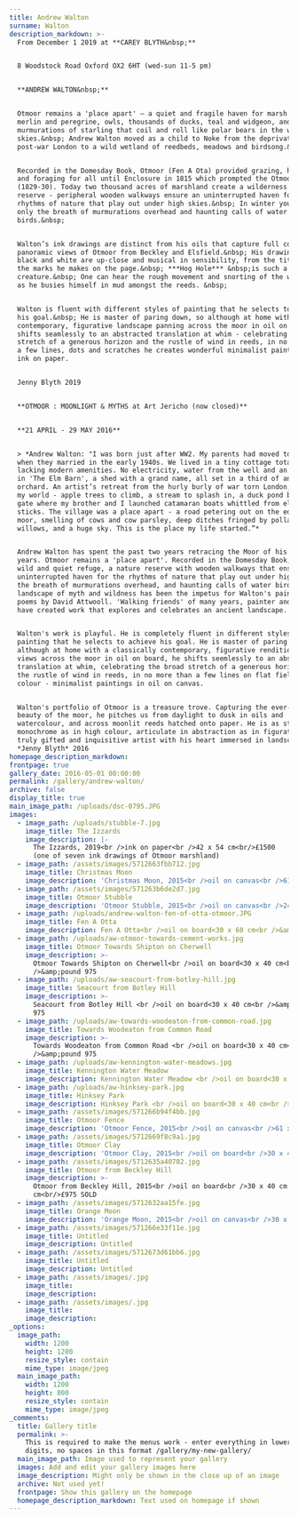 ```yaml
---
title: Andrew Walton
surname: Walton
description_markdown: >-
  From December 1 2019 at **CAREY BLYTH&nbsp;**


  8 Woodstock Road Oxford OX2 6HT (wed-sun 11-5 pm)


  **ANDREW WALTON&nbsp;**


  Otmoor remains a 'place apart' – a quiet and fragile haven for marsh harriers,
  merlin and peregrine, owls, thousands of ducks, teal and widgeon, and
  murmurations of starling that coil and roll like polar bears in the winter
  skies.&nbsp; Andrew Walton moved as a child to Noke from the deprivation of
  post-war London to a wild wetland of reedbeds, meadows and birdsong.&nbsp;


  Recorded in the Domesday Book, Otmoor (Fen A Ota) provided grazing, hunting
  and foraging for all until Enclosure in 1815 which prompted the Otmoor Riots
  (1829-30). Today two thousand acres of marshland create a wilderness nature
  reserve - peripheral wooden walkways ensure an uninterrupted haven for the
  rhythms of nature that play out under high skies.&nbsp; In winter you hear
  only the breath of murmurations overhead and haunting calls of water
  birds.&nbsp;


  Walton’s ink drawings are distinct from his oils that capture full colour
  panoramic views of Otmoor from Beckley and Elsfield.&nbsp; His drawings in
  black and white are up-close and musical in sensibility, from the titles to
  the marks he makes on the page.&nbsp; ***Hog Hole*** &nbsp;is such a
  creature.&nbsp; One can hear the rough movement and snorting of the wild hog
  as he busies himself in mud amongst the reeds. &nbsp;


  Walton is fluent with different styles of painting that he selects to achieve
  his goal.&nbsp; He is master of paring down, so although at home with a
  contemporary, figurative landscape panning across the moor in oil on board, he
  shifts seamlessly to an abstracted translation at whim - celebrating the broad
  stretch of a generous horizon and the rustle of wind in reeds, in no more than
  a few lines, dots and scratches he creates wonderful minimalist paintings in
  ink on paper.


  Jenny Blyth 2019


  **OTMOOR : MOONLIGHT & MYTHS at Art Jericho (now closed)**


  **21 APRIL - 29 MAY 2016**


  > *Andrew Walton: "I was born just after WW2. My parents had moved to Noke
  when they married in the early 1940s. We lived in a tiny cottage totally
  lacking modern amenities. No electricity, water from the well and an earth loo
  in 'The Elm Barn', a shed with a grand name, all set in a third of an acre of
  orchard. An artist’s retreat from the hurly burly of war torn London, this was
  my world - apple trees to climb, a stream to splash in, a duck pond beyond the
  gate where my brother and I launched catamaran boats whittled from elder
  sticks. The village was a place apart - a road petering out on the edge of the
  moor, smelling of cows and cow parsley, deep ditches fringed by pollarded
  willows, and a huge sky. This is the place my life started.”*


  Andrew Walton has spent the past two years retracing the Moor of his childhood
  years. Otmoor remains a 'place apart'. Recorded in the Domesday Book, it is a
  wild and quiet refuge, a nature reserve with wooden walkways that ensure an
  uninterrupted haven for the rhythms of nature that play out under high skies -
  the breath of murmurations overhead, and haunting calls of water birds. A
  landscape of myth and wildness has been the impetus for Walton's paintings and
  poems by David Attwooll. 'Walking friends' of many years, painter and poet
  have created work that explores and celebrates an ancient landscape.


  Walton's work is playful. He is completely fluent in different styles of
  painting that he selects to achieve his goal. He is master of paring down, so
  although at home with a classically contemporary, figurative rendition of
  views across the moor in oil on board, he shifts seemlessly to an abstracted
  translation at whim, celebrating the broad stretch of a generous horizon and
  the rustle of wind in reeds, in no more than a few lines on flat fields of
  colour - minimalist paintings in oil on canvas.


  Walton's portfolio of Otmoor is a treasure trove. Capturing the ever-changing
  beauty of the moor, he pitches us from daylight to dusk in oils and
  watercolour, and across moonlit reeds hatched onto paper. He is as strong in
  monochrome as in high colour, articulate in abstraction as in figuration, a
  truly gifted and inquisitive artist with his heart immersed in landscape…
  *Jenny Blyth* 2016
homepage_description_markdown:
frontpage: true
gallery_date: 2016-05-01 00:00:00
permalink: /gallery/andrew-walton/
archive: false
display_title: true
main_image_path: /uploads/dsc-0795.JPG
images:
  - image_path: /uploads/stubble-7.jpg
    image_title: The Izzards
    image_description: |-
      The Izzards, 2019<br />ink on paper<br />42 x 54 cm<br/>£1500
      (one of seven ink drawings of Otmoor marshland)
  - image_path: /assets/images/5712663fbb712.jpg
    image_title: Christmas Moon
    image_description: 'Christmas Moon, 2015<br />oil on canvas<br />61 x 61 cm<br/>£1250'
  - image_path: /assets/images/571263b6de2d7.jpg
    image_title: Otmoor Stubble
    image_description: 'Otmoor Stubble, 2015<br />oil on canvas<br />24 x 24 in £  1100'
  - image_path: /uploads/andrew-walton-fen-of-otta-otmoor.JPG
    image_title: Fen A Otta
    image_description: Fen A Otta<br />oil on board<30 x 60 cm<br />&amp;pound 1250
  - image_path: /uploads/aw-otmoor-towards-cement-works.jpg
    image_title: Otmoor Towards Shipton on Cherwell
    image_description: >-
      Otmoor Towards Shipton on Cherwell<br />oil on board<30 x 40 cm<br
      />&amp;pound 975
  - image_path: /uploads/aw-seacourt-from-botley-hill.jpg
    image_title: Seacourt from Botley Hill
    image_description: >-
      Seacourt from Botley Hill <br />oil on board<30 x 40 cm<br />&amp;pound
      975
  - image_path: /uploads/aw-towards-woodeaton-from-common-road.jpg
    image_title: Towards Woodeaton from Common Road
    image_description: >-
      Towards Woodeaton from Common Road <br />oil on board<30 x 40 cm<br
      />&amp;pound 975
  - image_path: /uploads/aw-kennington-water-meadows.jpg
    image_title: Kennington Water Meadow
    image_description: Kennington Water Meadow <br />oil on board<30 x 40 cm<br />&amp;pound 975
  - image_path: /uploads/aw-hinksey-park.jpg
    image_title: Hinksey Park
    image_description: Hinksey Park <br />oil on board<30 x 40 cm<br />&amp;pound 975
  - image_path: /assets/images/571266b94f4bb.jpg
    image_title: Otmoor Fence
    image_description: 'Otmoor Fence, 2015<br />oil on canvas<br />61 x 61 cm<br/>£1250 SOLD'
  - image_path: /assets/images/5712669f8c9a1.jpg
    image_title: Otmoor Clay
    image_description: 'Otmoor Clay, 2015<br />oil on board<br />30 x 40 cm<br/>£975 SOLD'
  - image_path: /assets/images/5712635a40702.jpg
    image_title: Otmoor from Beckley Hill
    image_description: >-
      Otmoor from Beckley Hill, 2015<br />oil on board<br />30 x 40 cm
      cm<br/>£975 SOLD
  - image_path: /assets/images/5712632aa15fe.jpg
    image_title: Orange Moon
    image_description: 'Orange Moon, 2015<br />oil on canvas<br />30 x 40 in<br/>£1500 SOLD'
  - image_path: /assets/images/571266e33f11e.jpg
    image_title: Untitled
    image_description: Untitled
  - image_path: /assets/images/5712673d61bb6.jpg
    image_title: Untitled
    image_description: Untitled
  - image_path: /assets/images/.jpg
    image_title:
    image_description:
  - image_path: /assets/images/.jpg
    image_title:
    image_description:
_options:
  image_path:
    width: 1200
    height: 1200
    resize_style: contain
    mime_type: image/jpeg
  main_image_path:
    width: 1200
    height: 800
    resize_style: contain
    mime_type: image/jpeg
_comments:
  title: Gallery title
  permalink: >-
    This is required to make the menus work - enter everything in lower case, no
    digits, no spaces in this format /gallery/my-new-gallery/
  main_image_path: Image used to represent your gallery
  images: Add and edit your gallery images here
  image_description: Might only be shown in the close up of an image
  archive: Not used yet!
  frontpage: Show this gallery on the homepage
  homepage_description_markdown: Text used on homepage if shown
---
```


